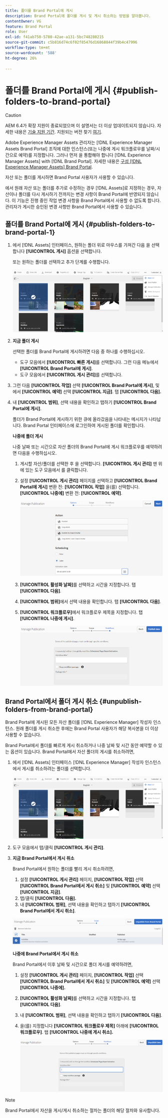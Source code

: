 ```yaml
---
title: 폴더를 Brand Portal에 게시
description: Brand Portal에 폴더를 게시 및 게시 취소하는 방법을 알아봅니다.
contentOwner: VG
feature: Brand Portal
role: User
exl-id: f41ab750-5780-42ae-a131-5bc748280215
source-git-commit: c5b816d74c6f02f85476d16868844f39b4c47996
workflow-type: tm+mt
source-wordcount: '588'
ht-degree: 26%

---
```


# 폴더를 Brand Portal에 게시 {#publish-folders-to-brand-portal}

>[!CAUTION]
>
>AEM 6.4가 확장 지원이 종료되었으며 이 설명서는 더 이상 업데이트되지 않습니다. 자세한 내용은 [기술 지원 기간](https://helpx.adobe.com/kr/support/programs/eol-matrix.html). 지원되는 버전 찾기 [여기](https://experienceleague.adobe.com/docs/).

Adobe Experience Manager Assets 관리자는 [!DNL Experience Manager Assets Brand Portal] 조직에 대한 인스턴스(또는 나중에 게시 워크플로우를 날짜/시간으로 예약)를 지정합니다. 그러나 먼저 을 통합해야 합니다 [!DNL Experience Manager Assets] with [!DNL Brand Portal]. 자세한 내용은 [구성 [!DNL Experience Manager Assets] Brand Portal](configure-aem-assets-with-brand-portal.md).

자산 또는 폴더를 게시하면 Brand Portal 사용자가 사용할 수 있습니다.

에서 원래 자산 또는 폴더를 추가로 수정하는 경우 [!DNL Assets]로 지정하는 경우, 자산이나 폴더를 다시 게시하기 전까지는 변경 사항이 Brand Portal에 반영되지 않습니다. 이 기능은 진행 중인 작업 변경 사항을 Brand Portal에서 사용할 수 없도록 합니다. 관리자가 게시한 승인된 변경 사항만 Brand Portal에서 사용할 수 있습니다.

## 폴더를 Brand Portal에 게시 {#publish-folders-to-brand-portal-1}

1. 에서 [!DNL Assets] 인터페이스, 원하는 폴더 위로 마우스를 가져간 다음 을 선택합니다 **[!UICONTROL 게시]** 옵션을 선택합니다.

   또는 원하는 폴더를 선택하고 추가 단계를 수행합니다.

   ![publish2bp](assets/publish2bp.png)

2. **지금 폴더 게시**

   선택한 폴더를 Brand Portal에 게시하려면 다음 중 하나를 수행하십시오.

   * 도구 모음에서 **[!UICONTROL 빠른 게시]**&#x200B;를 선택합니다. 그런 다음 메뉴에서 **[!UICONTROL Brand Portal에 게시]**.
   * 도구 모음에서 **[!UICONTROL 게시 관리]**&#x200B;를 선택합니다.

3. 그런 다음 **[!UICONTROL 작업]** 선택 **[!UICONTROL Brand Portal에 게시]**, 및에서 **[!UICONTROL 예약]** 선택 **[!UICONTROL 지금]**. 탭 **[!UICONTROL 다음].**
4. 내 **[!UICONTROL 범위]**, 선택 내용을 확인하고 탭하기 **[!UICONTROL Brand Portal에 게시]**.

   폴더가 Brand Portal에 게시하기 위한 큐에 올라갔음을 나타내는 메시지가 나타납니다. Brand Portal 인터페이스에 로그인하여 게시된 폴더를 확인합니다.

   **나중에 폴더 게시**

   나중 날짜 또는 시간으로 자산 폴더의 Brand Portal에 게시 워크플로우를 예약하려면 다음을 수행하십시오.

   1. 게시할 자산/폴더를 선택한 후 을 선택합니다. **[!UICONTROL 게시 관리]** 맨 위에 있는 도구 모음에서 를 클릭합니다.
   2. 설정 **[!UICONTROL 게시 관리]** 페이지를 선택하고 **[!UICONTROL Brand Portal에 게시]** 변환 전: **[!UICONTROL 작업]** 을(를) 선택합니다. **[!UICONTROL 나중에]** 변환 전: **[!UICONTROL 예약]**.

      ![publishlaterbp](assets/publishlaterbp.png)

   3. **[!UICONTROL 활성화 날짜]**&#x200B;를 선택하고 시간을 지정합니다. 탭 **[!UICONTROL 다음]**.
   4. **[!UICONTROL 범위]**&#x200B;에서 선택 내용을 확인합니다. 탭 **[!UICONTROL 다음]**.
   5. **[!UICONTROL 워크플로우]**&#x200B;에서 워크플로우 제목을 지정합니다. 탭 **[!UICONTROL 나중에 게시]**.

      ![manageschedulepub](assets/manageschedulepub.png)

## Brand Portal에서 폴더 게시 취소 {#unpublish-folders-from-brand-portal}

Brand Portal에 게시된 모든 자산 폴더를 [!DNL Experience Manager] 작성자 인스턴스. 원래 폴더를 게시 취소한 후에는 Brand Portal 사용자가 해당 복사본을 더 이상 사용할 수 없습니다.

Brand Portal에서 폴더를 빠르게 게시 취소하거나 나중 날짜 및 시간 동안 예약할 수 있는 옵션이 있습니다. Brand Portal에서 자산 폴더의 게시를 취소하려면,

1. 에서 [!DNL Assets] 인터페이스 [!DNL Experience Manager]  작성자 인스턴스에서 게시를 취소하려는 폴더를 선택합니다.

   ![publish2bp-1](assets/publish2bp-1.png)

2. 도구 모음에서 탭/클릭 **[!UICONTROL 게시 관리]**.

3. **지금 Brand Portal에서 게시 취소**

   Brand Portal에서 원하는 폴더를 빨리 게시 취소하려면,

   1. 설정 **[!UICONTROL 게시 관리]** 페이지, **[!UICONTROL 작업]** 선택 **[!UICONTROL Brand Portal에서 게시 취소]** 및 **[!UICONTROL 예약]** 선택 **[!UICONTROL 지금]**.
   2. 탭/클릭 **[!UICONTROL 다음].**
   3. 내 **[!UICONTROL 범위]**, 선택 내용을 확인하고 탭하기 **[!UICONTROL Brand Portal에서 게시 취소]**.

   ![confirm-unpublish](assets/confirm-unpublish.png)

   **나중에 Brand Portal에서 게시 취소**

   Brand Portal에서 이후 날짜 및 시간으로 폴더 게시를 예약하려면,

   1. 설정 **[!UICONTROL 게시 관리]** 페이지, **[!UICONTROL 작업]** 선택 **[!UICONTROL Brand Portal에서 게시 취소]** 및 **[!UICONTROL 예약]** 선택 **[!UICONTROL 나중에].**
   2. **[!UICONTROL 활성화 날짜]**&#x200B;를 선택하고 시간을 지정합니다. 탭 **[!UICONTROL 다음]**.
   3. 내 **[!UICONTROL 범위]**, 선택 내용을 확인하고 탭하기 **[!UICONTROL 다음]**.
   4. 을(를) 지정합니다 **[!UICONTROL 워크플로우 제목]** 아래에 **[!UICONTROL 워크플로우]**. 탭 **[!UICONTROL 나중에 게시 취소].**

      ![unpublishworkflows](assets/unpublishworkflows.png)


>[!NOTE]
>
>Brand Portal에서 자산을 게시/게시 취소하는 절차는 폴더의 해당 절차와 유사합니다.
